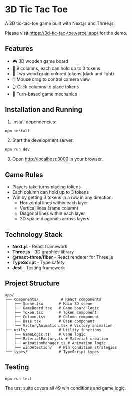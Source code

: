 # 3D Tic Tac Toe

A 3D tic-tac-toe game built with Next.js and Three.js.

Please visit https://3d-tic-tac-toe.vercel.app/ for the demo.

## Features

- 🎮 3D wooden game board
- 🎯 9 columns, each can hold up to 3 tokens
- 🎨 Two wood grain colored tokens (dark and light)
- 🖱️ Mouse drag to control camera view
- 👆 Click columns to place tokens
- 🔄 Turn-based game mechanics

## Installation and Running

1. Install dependencies:

```bash
npm install
```

2. Start the development server:

```bash
npm run dev
```

3. Open [http://localhost:3000](http://localhost:3000) in your browser.

## Game Rules

- Players take turns placing tokens
- Each column can hold up to 3 tokens
- Win by getting 3 tokens in a row in any direction:
  - Horizontal lines within each layer
  - Vertical lines (same column)
  - Diagonal lines within each layer
  - 3D space diagonals across layers

## Technology Stack

- **Next.js** - React framework
- **Three.js** - 3D graphics library
- **@react-three/fiber** - React renderer for Three.js
- **TypeScript** - Type safety
- **Jest** - Testing framework

## Project Structure

```
app/
├── components/          # React components
│   ├── Scene.tsx       # Main 3D scene
│   ├── GameBoard.tsx   # Game board logic
│   ├── Token.tsx       # Token component
│   ├── Column.tsx      # Column component
│   ├── Base.tsx        # Base component
│   └── VictoryAnimation.tsx # Victory animation
├── utils/              # Utility functions
│   ├── GameLogic.ts    # Game logic
│   ├── MaterialFactory.ts # Material creation
│   ├── AnimationManager.ts # Animation logic
│   └── winDetection/   # Win condition strategies
└── types/              # TypeScript types
```

## Testing

```bash
npm run test
```

The test suite covers all 49 win conditions and game logic.
